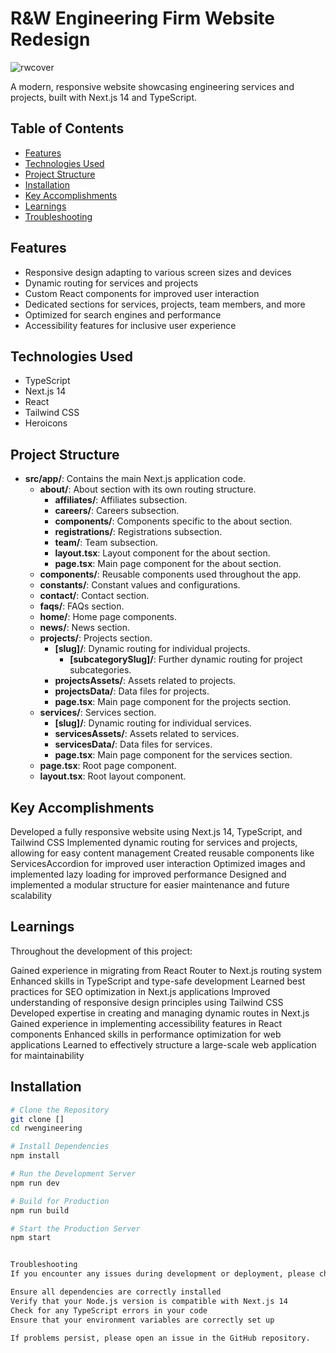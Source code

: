 # R&W Engineering Firm Website Redesign
![rwcover](https://github.com/travisburns/engineeringsite/assets/41456635/200dd038-dbdd-4d02-8f24-00d0b771b533)

A modern, responsive website showcasing engineering services and projects, built with Next.js 14 and TypeScript.

## Table of Contents
- [Features](#features)
- [Technologies Used](#technologies-used)
- [Project Structure](#project-structure)
- [Installation](#installation)
- [Key Accomplishments](#key-accomplishments)
- [Learnings](#learnings)
- [Troubleshooting](#troubleshooting)

## Features

- Responsive design adapting to various screen sizes and devices
- Dynamic routing for services and projects
- Custom React components for improved user interaction
- Dedicated sections for services, projects, team members, and more
- Optimized for search engines and performance
- Accessibility features for inclusive user experience

## Technologies Used

- TypeScript
- Next.js 14
- React
- Tailwind CSS
- Heroicons

## Project Structure

* **src/app/**: Contains the main Next.js application code.
  * **about/**: About section with its own routing structure.
    * **affiliates/**: Affiliates subsection.
    * **careers/**: Careers subsection.
    * **components/**: Components specific to the about section.
    * **registrations/**: Registrations subsection.
    * **team/**: Team subsection.
    * **layout.tsx**: Layout component for the about section.
    * **page.tsx**: Main page component for the about section.
  * **components/**: Reusable components used throughout the app.
  * **constants/**: Constant values and configurations.
  * **contact/**: Contact section.
  * **faqs/**: FAQs section.
  * **home/**: Home page components.
  * **news/**: News section.
  * **projects/**: Projects section.
    * **[slug]/**: Dynamic routing for individual projects.
      * **[subcategorySlug]/**: Further dynamic routing for project subcategories.
    * **projectsAssets/**: Assets related to projects.
    * **projectsData/**: Data files for projects.
    * **page.tsx**: Main page component for the projects section.
  * **services/**: Services section.
    * **[slug]/**: Dynamic routing for individual services.
    * **servicesAssets/**: Assets related to services.
    * **servicesData/**: Data files for services.
    * **page.tsx**: Main page component for the services section.
  * **page.tsx**: Root page component.
  * **layout.tsx**: Root layout component.


## Key Accomplishments

Developed a fully responsive website using Next.js 14, TypeScript, and Tailwind CSS
Implemented dynamic routing for services and projects, allowing for easy content management
Created reusable components like ServicesAccordion for improved user interaction
Optimized images and implemented lazy loading for improved performance
Designed and implemented a modular structure for easier maintenance and future scalability

## Learnings

Throughout the development of this project:

Gained experience in migrating from React Router to Next.js routing system
Enhanced skills in TypeScript and type-safe development
Learned best practices for SEO optimization in Next.js applications
Improved understanding of responsive design principles using Tailwind CSS
Developed expertise in creating and managing dynamic routes in Next.js
Gained experience in implementing accessibility features in React components
Enhanced skills in performance optimization for web applications
Learned to effectively structure a large-scale web application for maintainability


## Installation

```bash
# Clone the Repository
git clone []
cd rwengineering

# Install Dependencies
npm install

# Run the Development Server
npm run dev

# Build for Production
npm run build

# Start the Production Server
npm start


Troubleshooting
If you encounter any issues during development or deployment, please check the following:

Ensure all dependencies are correctly installed
Verify that your Node.js version is compatible with Next.js 14
Check for any TypeScript errors in your code
Ensure that your environment variables are correctly set up

If problems persist, please open an issue in the GitHub repository.

